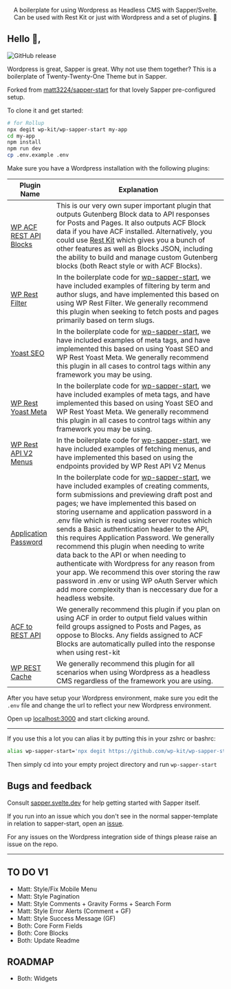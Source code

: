 <p align="center">
  A boilerplate for using Wordpress as Headless CMS with Sapper/Svelte. Can be used with Rest Kit or just with Wordpress and a set of plugins. 🚀
</p>

## Hello 👋,

![GitHub release](https://img.shields.io/github/release/wp-kit/wp-sapper-start.svg?style=for-the-badge)

Wordpress is great, Sapper is great. Why not use them together? This is a boilerplate of Twenty-Twenty-One Theme but in Sapper.

Forked from [matt3224/sapper-start](https://github.com/matt3224/sapper-start) for that lovely Sapper pre-configured setup.

To clone it and get started:

```bash
# for Rollup
npx degit wp-kit/wp-sapper-start my-app
cd my-app
npm install
npm run dev
cp .env.example .env
```

Make sure you have a Wordpress installation with the following plugins:

|Plugin Name|Explanation|
|----|-----|
|[WP ACF REST API Blocks](https://github.com/wp-kit/wp-acf-rest-api-blocks)|This is our very own super important plugin that outputs Gutenberg Block data to API responses for Posts and Pages. It also outputs ACF Block data if you have ACF installed. Alternatively, you could use [Rest Kit](https://github.com/wp-kit/rest-kit) which gives you a bunch of other features as well as Blocks JSON, including the ability to build and manage custom Gutenberg blocks (both React style or with ACF Blocks).|
|[WP Rest Filter](https://wordpress.org/plugins/wp-rest-filter/)|In the boilerplate code for [wp-sapper-start](https://github.com/wp-kit/wp-sapper-start), we have included examples of filtering by term and author slugs, and have implemented this based on using WP Rest Filter. We generally recommend this plugin when seeking to fetch posts and pages primarily based on term slugs.|
|[Yoast SEO](https://wordpress.org/plugins/wordpress-seo/)|In the boilerplate code for [wp-sapper-start](https://github.com/wp-kit/wp-sapper-start), we have included examples of <head> meta tags, and have implemented this based on using Yoast SEO and WP Rest Yoast Meta. We generally recommend this plugin in all cases to control <head> tags within any framework you may be using.|
|[WP Rest Yoast Meta](https://wordpress.org/plugins/wp-rest-yoast-meta/)|In the boilerplate code for [wp-sapper-start](https://github.com/wp-kit/wp-sapper-start), we have included examples of <head> meta tags, and have implemented this based on using Yoast SEO and WP Rest Yoast Meta. We generally recommend this plugin in all cases to control <head> tags within any framework you may be using.|
|[WP Rest API V2 Menus](https://wordpress.org/plugins/wp-rest-api-v2-menus/)|In the boilerplate code for [wp-sapper-start](https://github.com/wp-kit/wp-sapper-start), we have included examples of fetching menus, and have implemented this based on using the endpoints provided by WP Rest API V2 Menus|
|[Application Password](https://wordpress.org/plugins/application-passwords/)|In the boilerplate code for [wp-sapper-start](https://github.com/wp-kit/wp-sapper-start), we have included examples of creating comments, form submissions and previewing draft post and pages; we have implemented this based on storing username and application password in a .env file which is read using server routes which sends a Basic authentication header to the API, this requires Application Password. We generally recommend this plugin when needing to write data back to the API or when needing to authenticate with Wordpress for any reason from your app. We recommend this over storing the raw password in .env or using WP oAuth Server which add more complexity than is neccessary due for a headless website.|
|[ACF to REST API](https://en-gb.wordpress.org/plugins/acf-to-rest-api/)|We generally recommend this plugin if you plan on using ACF in order to output field values within feild groups assigned to Posts and Pages, as oppose to Blocks. Any fields assigned to ACF Blocks are automatically pulled into the response when using rest-kit|
|[WP REST Cache](https://wordpress.org/plugins/wp-rest-cache/)|We generally recommend this plugin for all scenarios when using Wordpress as a headless CMS regardless of the framework you are using.|

After you have setup your Wordpress environment, make sure you edit the `.env` file and change the url to reflect your new Wordpress environment.

Open up [localhost:3000](http://localhost:3000) and start clicking around.

<hr/>

If you use this a lot you can alias it by putting this in your zshrc or bashrc:
```bash
alias wp-sapper-start='npx degit https://github.com/wp-kit/wp-sapper-start .'
```
Then simply cd into your empty project directory and run `wp-sapper-start`


## Bugs and feedback

Consult [sapper.svelte.dev](https://sapper.svelte.dev) for help getting started with Sapper itself.

If you run into an issue which you don't see in the normal sapper-template in relation to sapper-start, open an [issue](https://github.com/matt3224/sapper-start/issues).

For any issues on the Wordpress integration side of things please raise an issue on the repo.

<hr/>

## TO DO V1
* Matt: Style/Fix Mobile Menu
* Matt: Style Pagination
* Matt: Style Comments + Gravity Forms + Search Form
* Matt: Style Error Alerts (Comment + GF)
* Matt: Style Success Message (GF)
* Both: Core Form Fields
* Both: Core Blocks
* Both: Update Readme

## ROADMAP
* Both: Widgets
